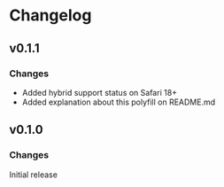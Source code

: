 # Changelog

## v0.1.1

### Changes

- Added hybrid support status on Safari 18+
- Added explanation about this polyfill on README.md

## v0.1.0

### Changes

Initial release
